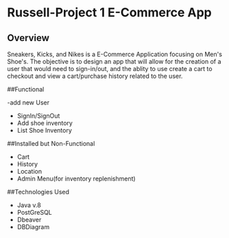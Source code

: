 # Russell-Project 1 E-Commerce App 


## Overview

Sneakers, Kicks, and Nikes is a E-Commerce Application focusing on Men's Shoe's.  The objective is to design an app that will allow for the creation of a user that would need to sign-in/out, and the ablity to use create a cart to checkout and view a cart/purchase history related to the user.

##Functional

-add new User
- SignIn/SignOut
- Add shoe inventory
- List Shoe Inventory

##Installed but Non-Functional
- Cart
- History
- Location
- Admin Menu(for inventory replenishment)

##Technologies Used
- Java v.8
- PostGreSQL
- Dbeaver
- DBDiagram
